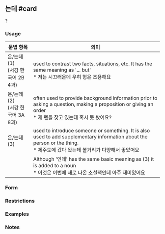 ## 는데 #card
?
### Usage
| 문볍 항목                      | 의미                                                                                                                                                      |
| -------------------------- | ------------------------------------------------------------------------------------------------------------------------------------------------------- |
| 은/는데 (1)<br>(서강 한국어 2B 4과) | used to contrast two facts, situations, etc. It has the same meaning as '... but'<br>* 저는 시끄러운데 우히 형은 조용해요                                              |
| 은/는데 (2)<br>(서강 한국어 3A 8과) | often used to provide background information prior to asking a question, making a proposition or giving an order<br>* 제 펜을 찾고 있는데 혹시 못 봤어요?             |
| 은/는데 (3)                   | used to introduce someone or something. It is also used to add supplementary information about the person or the thing.<br>* 제주도에 갔다 왔는데 볼거리가 다양해서 좋았어요 |
|                            | Although '인데' has the same basic meaning as (3) it is added to a noun<br>* 이것은 이번에 새로 나온 소설팩인데 아주 재미있어요                                                 |
### Form
### Restrictions
### Examples
### Notes
